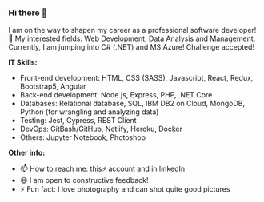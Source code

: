 ### Hi there 👋
I am on the way to shapen my career as a professional software developer! 🌱 My interested fields: Web Development, Data Analysis and Management.
Currently, I am jumping into C# (.NET) and MS Azure! Challenge accepted!

**IT Skills:**
* Front-end development: HTML, CSS (SASS), Javascript, React, Redux, Bootstrap5, Angular
* Back-end development: Node.js, Express, PHP, .NET Core
* Databases: Relational database, SQL, IBM DB2 on Cloud, MongoDB, Python (for wrangling and analyzing data)
* Testing: Jest, Cypress, REST Client
* DevOps: GitBash/GitHub, Netlify, Heroku, Docker
* Others: Jupyter Notebook, Photoshop

**Other info:**
- 📫 How to reach me: this⚡ account and in [linkedIn](https://www.linkedin.com/in/hang-nguyen-a619b1105/)
- 😄 I am open to constructive feedback!
- ⚡ Fun fact: I love photography and can shot quite good pictures

<!--
- 👯 I’m looking to collaborate on ...
- 🤔 I’m looking for help with ...
- 💬 Ask me about ...
- 📫 How to reach me: ...
- 😄 Pronouns: ...
- ⚡ Fun fact: ...
- 👯 I’m looking for jobs related to data process and web development
-->
